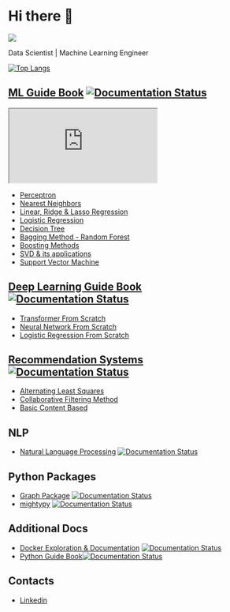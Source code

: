 # Hi there 👋

![](https://komarev.com/ghpvc/?username=nishantbaheti)

Data Scientist | Machine Learning Engineer

<!-- |||
|-|-|
| [![Nishant's github stats](https://github-readme-stats.vercel.app/api?username=nishantbaheti)](https://github.com/nishantbaheti) | | -->

[![Top Langs](https://github-readme-stats.vercel.app/api/top-langs/?username=nishantbaheti&layout=compact)](https://github.com/nishantbaheti) 


## [ML Guide Book](https://mlguidebook.com) [![Documentation Status](https://readthedocs.org/projects/machinelearningexploration/badge/?version=latest)](https://machinelearningexploration.readthedocs.io/en/latest/?badge=latest)

<iframe src="https://topmate.io/nishantbaheti/474284"> Understand Any Topic From Me For Free</iframe>

- [Perceptron](https://mlguidebook.com/en/latest/perceptron/explore.html)
- [Nearest Neighbors](https://mlguidebook.com/en/latest/NearestNeighbors/explore.html)
- [Linear, Ridge & Lasso Regression](https://mlguidebook.com/en/latest/LinearRegression/Explore.html)
- [Logistic Regression](https://mlguidebook.com/en/latest/LogisticRegression/Explore.html)
- [Decision Tree](https://mlguidebook.com/en/latest/TreeBasedModels/ExploreDecisionTree.html)
- [Bagging Method - Random Forest](https://mlguidebook.com/en/latest/EnsembleMethods/ExploreRandomForest.html)
- [Boosting Methods](https://mlguidebook.com/en/latest/EnsembleMethods/ExploreBoosting.html)
- [SVD & its applications](https://mlguidebook.com/en/latest/MathExploration/SingularValueDecomposition.html)
- [Support Vector Machine](https://mlguidebook.com/en/latest/SupportVectorMachine/Explore.html)


## [Deep Learning Guide Book](https://dl.mlguidebook.com/) [![Documentation Status](https://readthedocs.org/projects/understandnn/badge/?version=latest)](https://dl.mlguidebook.com/en/latest/?badge=latest)

- [Transformer From Scratch](https://dl.mlguidebook.com/en/latest/notebooks/transformers/explore.html)
- [Neural Network From Scratch](https://dl.mlguidebook.com/en/latest/notebooks/nn_from_scratch.html)
- [Logistic Regression From Scratch](https://dl.mlguidebook.com/en/latest/notebooks/logistic_regression_from_scratch.html)


## [Recommendation Systems](https://reco.mlguidebook.com/) [![Documentation Status](https://readthedocs.org/projects/recommendation-systems/badge/?version=latest)](https://reco.mlguidebook.com/en/latest/?badge=latest)

- [Alternating Least Squares](https://reco.mlguidebook.com/en/latest/notebooks/als.html)
- [Collaborative Filtering Method](https://reco.mlguidebook.com/en/latest/notebooks/cf_item_item.html)
- [Basic Content Based](https://reco.mlguidebook.com/en/latest/notebooks/basic_content_based.html)

<!-- ## Data Processing
- [Convolution](https://mlguidebook.com/en/latest/MathExploration/Convolution.html)
- [Feature Scaling Techniques](https://mlguidebook.com/en/latest/DataPreprocessing/techniques.html)
- [Fourier Transform & its applications](https://mlguidebook.com/en/latest/MathExploration/Fourier.html)
- [Audio Processing](https://mlguidebook.com/en/latest/MathExploration/AudioProcessing.html) -->

## NLP
- [Natural Language Processing](https://nlp.mlguidebook.com/en/latest/) [![Documentation Status](https://readthedocs.org/projects/nlpblog/badge/?version=latest)](https://nlp.mlguidebook.com/en/latest/?badge=latest)

## Python Packages
- [Graph Package](https://graphpkg.readthedocs.io/) [![Documentation Status](https://readthedocs.org/projects/graphpkg/badge/?version=latest)](https://graphpkg.readthedocs.io/en/latest/?badge=latest)
- [mightypy](https://mightypy.readthedocs.io/) [![Documentation Status](https://readthedocs.org/projects/mightypy/badge/?version=latest)](https://mightypy.readthedocs.io/en/latest/?badge=latest)


## Additional Docs
- [Docker Exploration & Documentation](https://nishantbaheti.github.io/Docker-Exploration/) [![Documentation Status](https://readthedocs.org/projects/docker-exploration/badge/?version=latest)](https://docker-exploration.readthedocs.io/en/latest/?badge=latest)
- [Python Guide Book](https://python.mlguidebook.com/)[![Documentation Status](https://readthedocs.org/projects/learningpython/badge/?version=latest)](https://learningpython.readthedocs.io/en/latest/?badge=latest)

## Contacts
- [Linkedin](https://www.linkedin.com/in/nishantbaheti/)
